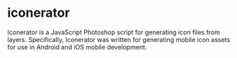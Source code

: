 # iconerator
Iconerator is a JavaScript Photoshop script for generating icon files from layers. Specifically, Iconerator was written for generating mobile icon assets for use in Android and iOS mobile development.

